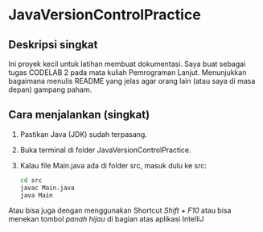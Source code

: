 # JavaVersionControlPractice

## Deskripsi singkat
Ini proyek kecil untuk latihan membuat dokumentasi. Saya buat sebagai tugas CODELAB 2 pada mata kuliah Pemrograman Lanjut. Menunjukkan bagaimana menulis README yang jelas agar orang lain (atau saya di masa depan) gampang paham.

## Cara menjalankan (singkat)
1. Pastikan Java (JDK) sudah terpasang.
2. Buka terminal di folder JavaVersionControlPractice.
3. Kalau file Main.java ada di folder src, masuk dulu ke src:

   ```bash
   cd src
   javac Main.java
   java Main
    ```
Atau bisa juga dengan menggunakan Shortcut *Shift + F10* atau bisa menekan tombol *panah hijau* di bagian atas
aplikasi IntelliJ